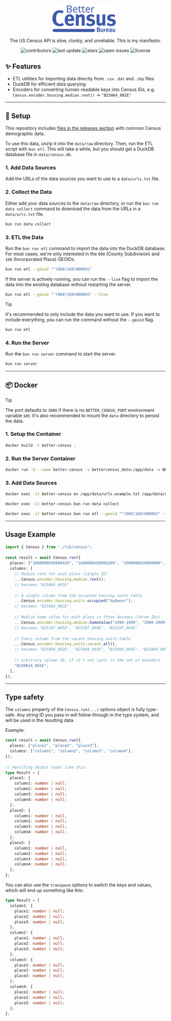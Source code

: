 <div align="center">
  <img src=".github/LOGO.svg" alt="Better Census" width="200" height="auto" />
  &nbsp;
  <p>The US Census API is slow, clunky, and unreliable. This is my manifesto.</p>
  <p>
    <a style="text-decoration: none;" href="https://github.com/jclarkDM/better-census/graphs/contributors"><img src="https://img.shields.io/github/contributors/jclarkDM/better-census" alt="contributors" /></a>
    <a style="text-decoration: none;" href=""><img src="https://img.shields.io/github/last-commit/jclarkDM/better-census" alt="last update" /></a>
    <a style="text-decoration: none;" href="https://github.com/jclarkDM/better-census/stargazers"><img src="https://img.shields.io/github/stars/jclarkDM/better-census" alt="stars" /></a>
    <a style="text-decoration: none;" href="https://github.com/jclarkDM/better-census/issues/"><img src="https://img.shields.io/github/issues/jclarkDM/better-census" alt="open issues" /></a>
    <a style="text-decoration: none;" href="https://github.com/jclarkDM/better-census/blob/master/LICENSE.txt"><img src="https://img.shields.io/github/license/jclarkDM/better-census" alt="license" /></a>
  </p>
</div>

## :sparkles: Features
- ETL utilities for importing data directly from `.csv` `.dat` and `.shp` files
- DuckDB for efficient data querying
- Encoders for converting human-readable keys into Census IDs, e.g. `Census.encoder.housing.median.rent()` -> `"B25064_001E"`

---

## :wrench: Setup
This repository includes [files in the releases section](https://github.com/jclarkDM/better-census/releases/tag/data) with common Census demographic data.

To use this data, unzip it into the `data/raw` directory. Then, run the ETL script with `bun etl`. This will take a while, but you should get a DuckDB database file in `data/census.db`.

### 1. Add Data Sources
Add the URLs of the data sources you want to use to a `data/urls.txt` file.

### 2. Collect the Data
Either add your data sources to the `data/raw` directory, or run the `bun run data collect` command to download the data from the URLs in a `data/urls.txt` file.
```bash
bun run data collect
```

### 3. ETL the Data
Run the `bun run etl` command to import the data into the DuckDB database. For most cases, we're only interested in the `060` (County Subdivision) and `160` (Incorporated Place) GEOIDs.
```bash
bun run etl --geoid "^(060|160)0000US"
```

If the server is actively running, you can run the `--live` flag to import the data into the existing database without restarting the server.
```bash
bun run etl --geoid "^(060|160)0000US" --live
```

> [!TIP]
> It's recommended to only include the data you want to use. If you want to include everything, you can run the command without the `--geoid` flag.
> ```bash
> bun run etl
> ```

### 4. Run the Server
Run the `bun run server` command to start the server.
```bash
bun run server
```

---

## :package: Docker

> [!TIP]
> The port defaults to `3000` if there is no `BETTER_CENSUS_PORT` environment variable set. It's also recommended to mount the `data` directory to persist the data.

### 1. Setup the Container
```bash
docker build -t better-census .
```

### 2. Run the Server Container
```bash
docker run -d --name better-census -v bettercensus_data:/app/data -e BETTER_CENSUS_PORT=1776 -p 1776:1776 better-census
```

### 3. Add Data Sources
```bash
docker exec -it better-census mv /app/data/urls.example.txt /app/data/urls.txt
```

```bash
docker exec -it better-census bun run data collect
```

```bash
docker exec -it better-census bun run etl --geoid "^(060|160)0000US" --live
```

---

## Usage Example

```ts
import { Census } from "./lib/census";

const result = await Census.run({
  places: ["1600000US0980420", "1600000US0960260", "1600000US0980000", "1600000US1931710"],
  columns: [
    // Median rent for each place (single ID)
    ...Census.encoder.housing.median.rent(),
    // becomes "B25064_001E"

    // A single column from the occupied housing units table
    ...Census.encoder.housing.units.occupied("byOwner"),
    // becomes "B25003_002E"

    // Median home value for each place in three decades (three IDs)
    ...Census.encoder.housing.median.homeValue("1990-1999", "2000-2009", "2010-2019"),
    // becomes "B25107_005E", "B25107_004E", "B25107_003E"

    // Every column from the vacant housing units table
    ...Census.encoder.housing.units.vacant.all(),
    // becomes "B25004_002E", "B25004_003E", "B25004_004E", "B25004_005E", "B25004_006E", "B25004_007E", "B25004_008E"

    // arbitrary column ID, if it's not (yet) in the set of encoders
    "B19001A_001E",
  ],
});
```

---

## Type safety

The `columns` property of the `Census.run(...)` options object is fully type-safe. Any string ID you pass in will follow through in the type system, and will be used in the resulting data.

Example:

```ts
const result = await Census.run({
  places: ["place1", "place2", "place3"],
  columns: ["column1", "column2", "column3", "column4"],
});

// Resulting object looks like this:
type Result = {
  place1: {
    column1: number | null;
    column2: number | null;
    column3: number | null;
    column4: number | null;
  };
  place2: {
    column1: number | null;
    column2: number | null;
    column3: number | null;
    column4: number | null;
  };
  place3: {
    column1: number | null;
    column2: number | null;
    column3: number | null;
    column4: number | null;
  };
};
```

You can also use the `transpose` options to switch the keys and values, which will end up something like this:

```ts
type Result = {
  column1: {
    place1: number | null;
    place2: number | null;
    place3: number | null;
  };
  column2: {
    place1: number | null;
    place2: number | null;
    place3: number | null;
  };
  column3: {
    place1: number | null;
    place2: number | null;
    place3: number | null;
  };
  column4: {
    place1: number | null;
    place2: number | null;
    place3: number | null;
  };
};
```
